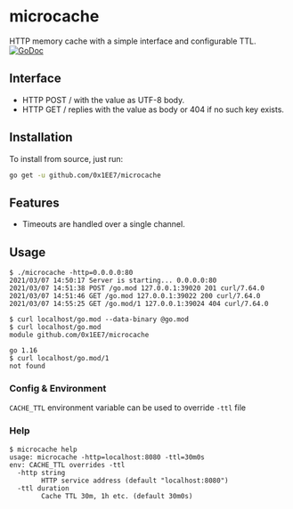 # microcache

HTTP memory cache with a simple interface and configurable TTL.
[![GoDoc](https://godoc.org/github.com/0x1EE7/microcache/acme?status.svg)](https://godoc.org/github.com/0x1EE7/microcache)

## Interface
- HTTP POST /<key> with the value as UTF-8 body.
- HTTP GET /<key> replies with the value as body or 404 if no such key exists.


## Installation
To install from source, just run:

```bash
go get -u github.com/0x1EE7/microcache
```

## Features

- Timeouts are handled over a single channel.

## Usage

```shellsession
$ ./microcache -http=0.0.0.0:80
2021/03/07 14:50:17 Server is starting... 0.0.0.0:80
2021/03/07 14:51:38 POST /go.mod 127.0.0.1:39020 201 curl/7.64.0
2021/03/07 14:51:46 GET /go.mod 127.0.0.1:39022 200 curl/7.64.0
2021/03/07 14:55:25 GET /go.mod/1 127.0.0.1:39024 404 curl/7.64.0

$ curl localhost/go.mod --data-binary @go.mod
$ curl localhost/go.mod
module github.com/0x1EE7/microcache

go 1.16
$ curl localhost/go.mod/1
not found
```

### Config & Environment
`CACHE_TTL` environment variable can be used to override `-ttl` file

### Help
```shellsession
$ microcache help
usage: microcache -http=localhost:8080 -ttl=30m0s
env: CACHE_TTL overrides -ttl
  -http string
        HTTP service address (default "localhost:8080")
  -ttl duration
        Cache TTL 30m, 1h etc. (default 30m0s)
```
